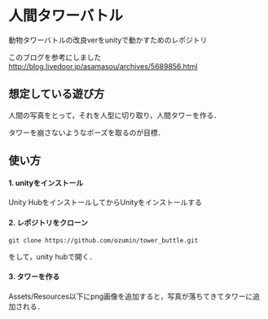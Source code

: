 # 人間タワーバトル
動物タワーバトルの改良verをunityで動かすためのレポジトリ

このブログを参考にしました http://blog.livedoor.jp/asamasou/archives/5689856.html

## 想定している遊び方
人間の写真をとって，それを人型に切り取り，人間タワーを作る．

タワーを崩さないようなポーズを取るのが目標．

## 使い方
#### 1. unityをインストール
Unity HubをインストールしてからUnityをインストールする

#### 2. レポジトリをクローン
```
git clone https://github.com/ozumin/tower_buttle.git
```
をして，unity hubで開く．

#### 3. タワーを作る
Assets/Resources以下にpng画像を追加すると，写真が落ちてきてタワーに追加される．
